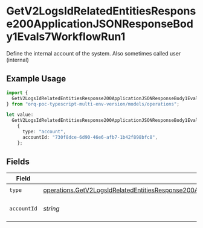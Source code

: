 # GetV2LogsIdRelatedEntitiesResponse200ApplicationJSONResponseBody1Evals7WorkflowRun1

Define the internal account of the system. Also sometimes called user (internal)

## Example Usage

```typescript
import {
  GetV2LogsIdRelatedEntitiesResponse200ApplicationJSONResponseBody1Evals7WorkflowRun1,
} from "orq-poc-typescript-multi-env-version/models/operations";

let value:
  GetV2LogsIdRelatedEntitiesResponse200ApplicationJSONResponseBody1Evals7WorkflowRun1 =
    {
      type: "account",
      accountId: "730f8dce-6d90-46e6-afb7-1b42f898bfc8",
    };
```

## Fields

| Field                                                                                                                                                                                                                              | Type                                                                                                                                                                                                                               | Required                                                                                                                                                                                                                           | Description                                                                                                                                                                                                                        |
| ---------------------------------------------------------------------------------------------------------------------------------------------------------------------------------------------------------------------------------- | ---------------------------------------------------------------------------------------------------------------------------------------------------------------------------------------------------------------------------------- | ---------------------------------------------------------------------------------------------------------------------------------------------------------------------------------------------------------------------------------- | ---------------------------------------------------------------------------------------------------------------------------------------------------------------------------------------------------------------------------------- |
| `type`                                                                                                                                                                                                                             | [operations.GetV2LogsIdRelatedEntitiesResponse200ApplicationJSONResponseBody1Evals7WorkflowRunEvals2Type](../../models/operations/getv2logsidrelatedentitiesresponse200applicationjsonresponsebody1evals7workflowrunevals2type.md) | :heavy_check_mark:                                                                                                                                                                                                                 | N/A                                                                                                                                                                                                                                |
| `accountId`                                                                                                                                                                                                                        | *string*                                                                                                                                                                                                                           | :heavy_check_mark:                                                                                                                                                                                                                 | The id of the resource                                                                                                                                                                                                             |